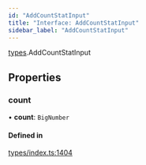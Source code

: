 ```yaml
---
id: "AddCountStatInput"
title: "Interface: AddCountStatInput"
sidebar_label: "AddCountStatInput"
---
```


[types](../../../modules/Types/Types.md).AddCountStatInput

## Properties

### count

• **count**: `BigNumber`

#### Defined in

[types/index.ts:1404](https://github.com/PolymeshAssociation/polymesh-sdk/blob/95e180d28/src/types/index.ts#L1404)
